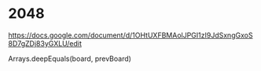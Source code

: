 # 2048

https://docs.google.com/document/d/1OHtUXFBMAolJPGI1zI9JdSxngGxoS8D7gZDj83yGXLU/edit

Arrays.deepEquals(board, prevBoard)
